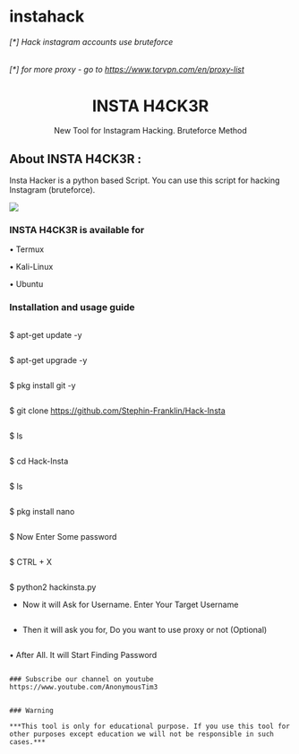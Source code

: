 # instahack


###### [*] Hack instagram accounts use bruteforce
###### [*] for more proxy - go to https://www.torvpn.com/en/proxy-list




<h1 align="center">INSTA H4CK3R </h1>
<p align="center">
      New Tool for Instagram Hacking. Bruteforce Method
</p>

## About INSTA H4CK3R :

Insta Hacker is a python based Script. You can use this script for hacking Instagram (bruteforce). 

![](https://github.com/Stephin-Franklin/Hack-Insta/blob/master/Screenshot_20191207-024415.png)

### INSTA H4CK3R is available for

• Termux

• Kali-Linux

• Ubuntu 

### Installation and usage guide
```
```
$ apt-get update -y
```
```
$ apt-get upgrade -y
```
```
$ pkg install git -y
```
```
$ git clone https://github.com/Stephin-Franklin/Hack-Insta
```
```
$ ls
```
```
$ cd Hack-Insta
```
```
$ ls
```
```
$ pkg install nano
```
```
$ Now Enter Some password 
```
```
$ CTRL + X
```
```
$ python2 hackinsta.py

* Now it will Ask for Username. Enter Your Target Username
```
```
* Then it will ask you for, Do you want to use proxy or not (Optional)
```
```
• After All. It will Start Finding Password 
```

### Subscribe our channel on youtube
https://www.youtube.com/AnonymousTim3


### Warning

***This tool is only for educational purpose. If you use this tool for other purposes except education we will not be responsible in such cases.***
